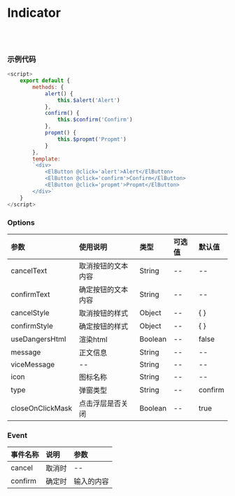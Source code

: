 # Indicator

<br>

<!-- STORY -->

<br>

### 示例代码

```js
<script>
    export default {
        methods: {
            alert() {
                this.$alert('Alert')
            },
            confirm() {
                this.$confirm('Confirm')
            },
            propmt() {
                this.$propmt('Propmt')
            }
        },
        template:
        `<div>
            <ElButton @click='alert'>Alert</ElButton>
            <ElButton @click='confirm'>Confirm</ElButton>
            <ElButton @click='propmt'>Propmt</ElButton>
        </div>`
    }
</script>
```

### Options

|参数|使用说明|类型|可选值|默认值|
|:---|:---|:---|:---|:---|
|cancelText|取消按钮的文本内容|String|--|--|
|confirmText|确定按钮的文本内容|String|--|--|
|cancelStyle|取消按钮的样式|Object|--|{ }|
|confirmStyle|确定按钮的样式|Object|--|{ }|
|useDangersHtml|渲染html|Boolean|--|false|
|message|正文信息|String|--|--|
|viceMessage|--|String|--|--|
|icon|图标名称|String|--|--|
|type|弹窗类型|String|--|confirm|
|closeOnClickMask|点击浮层是否关闭|Boolean|--|true|

### Event
|事件名称|说明|参数|
|:---|:---|:---|
|cancel|取消时|--|
|confirm|确定时|输入的内容|

